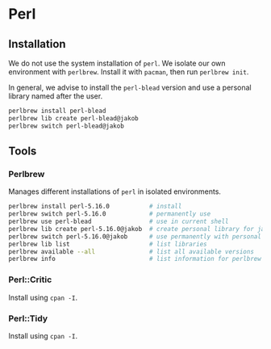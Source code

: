 # Perl

## Installation

We do not use the system installation of `perl`. We isolate our own environment with `perlbrew`.
Install it with `pacman`, then run `perlbrew init`.

In general, we advise to install the `perl-blead` version and use a personal library named after the
user.

```sh
perlbrew install perl-blead
perlbrew lib create perl-blead@jakob
perlbrew switch perl-blead@jakob
```

## Tools

### Perlbrew

Manages different installations of `perl` in isolated environments.

```sh
perlbrew install perl-5.16.0           # install
perlbrew switch perl-5.16.0            # permanently use
perlbrew use perl-blead                # use in current shell
perlbrew lib create perl-5.16.0@jakob  # create personal library for jakob
perlbrew switch perl-5.16.0@jakob      # use permanently with personal library
perlbrew lib list                      # list libraries
perlbrew available --all               # list all available versions
perlbrew info                          # list information for perlbrew
```

### Perl::Critic

Install using `cpan -I`.

### Perl::Tidy

Install using `cpan -I`.
